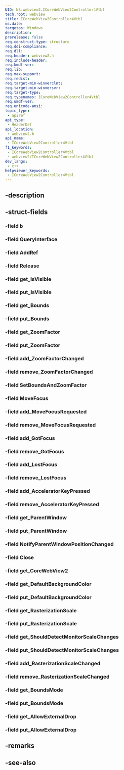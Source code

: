 ```yaml
---
UID: NS:webview2.ICoreWebView2Controller4Vtbl
tech.root: webview
title: ICoreWebView2Controller4Vtbl
ms.date: 
targetos: Windows
description: 
prerelease: false
req.construct-type: structure
req.ddi-compliance: 
req.dll: 
req.header: webview2.h
req.include-header: 
req.kmdf-ver: 
req.lib: 
req.max-support: 
req.redist: 
req.target-min-winverclnt: 
req.target-min-winversvr: 
req.target-type: 
req.typenames: ICoreWebView2Controller4Vtbl
req.umdf-ver: 
req.unicode-ansi: 
topic_type:
 - apiref
api_type:
 - HeaderDef
api_location:
 - webview2.h
api_name:
 - ICoreWebView2Controller4Vtbl
f1_keywords:
 - ICoreWebView2Controller4Vtbl
 - webview2/ICoreWebView2Controller4Vtbl
dev_langs:
 - c++
helpviewer_keywords:
 - ICoreWebView2Controller4Vtbl
---
```


## -description

## -struct-fields

### -field b

### -field QueryInterface

### -field AddRef

### -field Release

### -field get_IsVisible

### -field put_IsVisible

### -field get_Bounds

### -field put_Bounds

### -field get_ZoomFactor

### -field put_ZoomFactor

### -field add_ZoomFactorChanged

### -field remove_ZoomFactorChanged

### -field SetBoundsAndZoomFactor

### -field MoveFocus

### -field add_MoveFocusRequested

### -field remove_MoveFocusRequested

### -field add_GotFocus

### -field remove_GotFocus

### -field add_LostFocus

### -field remove_LostFocus

### -field add_AcceleratorKeyPressed

### -field remove_AcceleratorKeyPressed

### -field get_ParentWindow

### -field put_ParentWindow

### -field NotifyParentWindowPositionChanged

### -field Close

### -field get_CoreWebView2

### -field get_DefaultBackgroundColor

### -field put_DefaultBackgroundColor

### -field get_RasterizationScale

### -field put_RasterizationScale

### -field get_ShouldDetectMonitorScaleChanges

### -field put_ShouldDetectMonitorScaleChanges

### -field add_RasterizationScaleChanged

### -field remove_RasterizationScaleChanged

### -field get_BoundsMode

### -field put_BoundsMode

### -field get_AllowExternalDrop

### -field put_AllowExternalDrop

## -remarks

## -see-also

